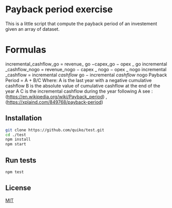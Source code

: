 # Payback period exercise

This is a little script that compute the payback period of an investement given an array of dataset.

# Formulas

incremental_cashflow_go  = revenue_ go −capex_go − opex _ go 
incremental _cashflow_nogo  = revenue_nogo  − capex _ nogo  − opex _ nogo 
incremental _cashflow  = incremental _cashflow_ go  − incremental _cashflow_ nogo 
Payback Period =	A +	B/C
        Where:
        A is the last year with a negative cumulative cashflow
        B is the absolute value of cumulative cashflow at the end of the year A
        C is the incremental cashflow during the year following  A
see : (https://en.wikipedia.org/wiki/Payback_period) ,(https://xplaind.com/849768/payback-period)

## Installation

```bash
git clone https://github.com/quiko/test.git
cd ./test
npm install
npm start
```

## Run tests
```bash
npm test
```


## License
[MIT](https://choosealicense.com/licenses/mit/)
